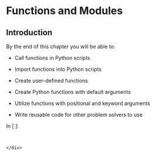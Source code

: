 
# Functions and Modules
## Introduction
By the end of this chapter you will be able to:

 * Call functions in Python scripts
 
 * Import functions into Python scripts
 
 * Create user-defined functions 
    
 * Create Python functions with default arguments
 
 * Utilize functions with positional and keyword arguments
 
 * Write reusable code for other problem solvers to use
<div class="cell border-box-sizing code_cell rendered">
<div class="input">
<div class="prompt input_prompt">In&nbsp;[&nbsp;]:</div>
<div class="inner_cell">
    <div class="input_area">
<div class=" highlight hl-ipython3"><pre><span></span> 
</pre></div>

    </div>
</div>
</div>

</div>
 


